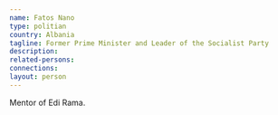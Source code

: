 ```yaml
---
name: Fatos Nano
type: politian
country: Albania
tagline: Former Prime Minister and Leader of the Socialist Party
description:
related-persons:
connections:
layout: person
---
```

Mentor of Edi Rama.
